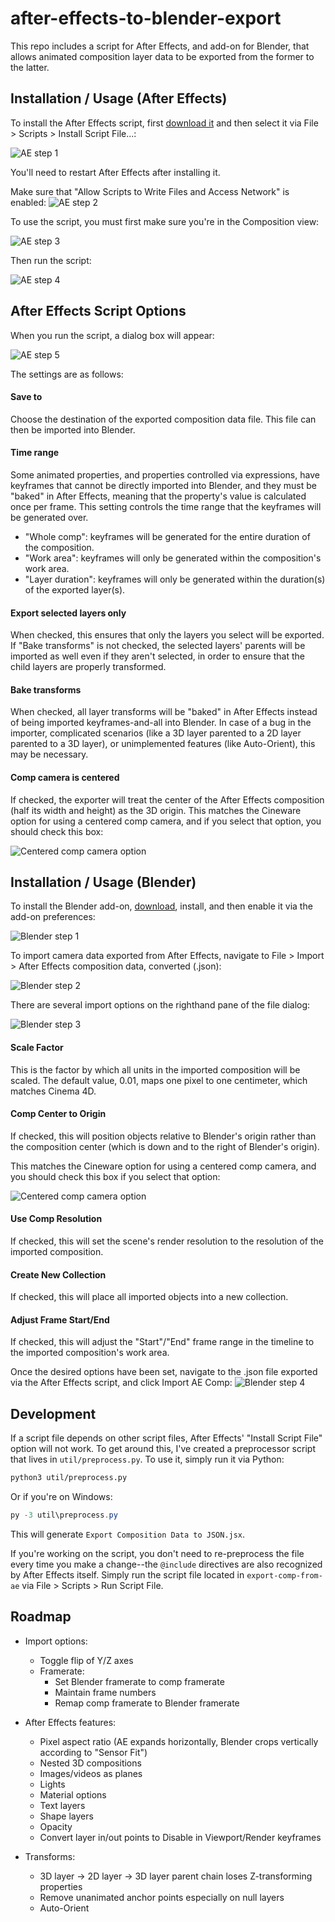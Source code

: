 # after-effects-to-blender-export

This repo includes a script for After Effects, and add-on for Blender, that allows animated composition layer data to be exported from the former to the latter.

## Installation / Usage (After Effects)

To install the After Effects script, first [download it](https://github.com/adroitwhiz/after-effects-to-blender-export/raw/master/Export%Composition%20Data%20to%20JSON.jsx) and then select it via File > Scripts > Install Script File...:

![AE step 1](docs/ae-step1.png)

You'll need to restart After Effects after installing it.

Make sure that "Allow Scripts to Write Files and Access Network" is enabled:
![AE step 2](docs/ae-step2.png)

To use the script, you must first make sure you're in the Composition view:

![AE step 3](docs/ae-step3.png)

Then run the script:

![AE step 4](docs/ae-step4.png)

## After Effects Script Options

When you run the script, a dialog box will appear:

![AE step 5](docs/ae-step5.png)

The settings are as follows:

#### Save to
Choose the destination of the exported composition data file. This file can then be imported into Blender.

#### Time range
Some animated properties, and properties controlled via expressions, have keyframes that cannot be directly imported into Blender, and they must be "baked" in After Effects, meaning that the property's value is calculated once per frame. This setting controls the time range that the keyframes will be generated over.
- "Whole comp": keyframes will be generated for the entire duration of the composition.
- "Work area": keyframes will only be generated within the composition's work area.
- "Layer duration": keyframes will only be generated within the duration(s) of the exported layer(s).

#### Export selected layers only
When checked, this ensures that only the layers you select will be exported. If "Bake transforms" is not checked, the selected layers' parents will be imported as well even if they aren't selected, in order to ensure that the child layers are properly transformed.

#### Bake transforms
When checked, all layer transforms will be "baked" in After Effects instead of being imported keyframes-and-all into Blender. In case of a bug in the importer, complicated scenarios (like a 3D layer parented to a 2D layer parented to a 3D layer), or unimplemented features (like Auto-Orient), this may be necessary.

#### Comp camera is centered

If checked, the exporter will treat the center of the After Effects composition (half its width and height) as the 3D origin. This matches the Cineware option for using a centered comp camera, and if you select that option, you should check this box:

![Centered comp camera option](docs/ae-centered-comp-camera.png)

## Installation / Usage (Blender)

To install the Blender add-on, [download](https://github.com/adroitwhiz/after-effects-to-blender-export/raw/master/import-comp-to-blender.py), install, and then enable it via the add-on preferences:

![Blender step 1](docs/blender-step1.png)

To import camera data exported from After Effects, navigate to File > Import > After Effects composition data, converted (.json):

![Blender step 2](docs/blender-step2.png)

There are several import options on the righthand pane of the file dialog:

![Blender step 3](docs/blender-step3.png)

#### Scale Factor
This is the factor by which all units in the imported composition will be scaled. The default value, 0.01, maps one pixel to one centimeter, which matches Cinema 4D.

#### Comp Center to Origin
If checked, this will position objects relative to Blender's origin rather than the composition center (which is down and to the right of Blender's origin).

This matches the Cineware option for using a centered comp camera, and you should check this box if you select that option:

![Centered comp camera option](docs/ae-centered-comp-camera.png)

#### Use Comp Resolution
If checked, this will set the scene's render resolution to the resolution of the imported composition.

#### Create New Collection
If checked, this will place all imported objects into a new collection.

#### Adjust Frame Start/End
If checked, this will adjust the "Start"/"End" frame range in the timeline to the imported composition's work area.

Once the desired options have been set, navigate to the .json file exported via the After Effects script, and click Import AE Comp:
![Blender step 4](docs/blender-step4.png)

## Development

If a script file depends on other script files, After Effects' "Install Script File" option will not work. To get around this, I've created a preprocessor script that lives in `util/preprocess.py`. To use it, simply run it via Python:

```bash
python3 util/preprocess.py
```

Or if you're on Windows:
```powershell
py -3 util\preprocess.py
```

This will generate `Export Composition Data to JSON.jsx`.

If you're working on the script, you don't need to re-preprocess the file every time you make a change--the `@include` directives are also recognized by After Effects itself. Simply run the script file located in `export-comp-from-ae` via File > Scripts > Run Script File.

## Roadmap

- Import options:
    - Toggle flip of Y/Z axes
    - Framerate:
        - Set Blender framerate to comp framerate
        - Maintain frame numbers
        - Remap comp framerate to Blender framerate

- After Effects features:
    - Pixel aspect ratio (AE expands horizontally, Blender crops vertically according to "Sensor Fit")
    - Nested 3D compositions
    - Images/videos as planes
    - Lights
    - Material options
    - Text layers
    - Shape layers
    - Opacity
    - Convert layer in/out points to Disable in Viewport/Render keyframes

- Transforms:
    - 3D layer -> 2D layer -> 3D layer parent chain loses Z-transforming properties
    - Remove unanimated anchor points especially on null layers
    - Auto-Orient
